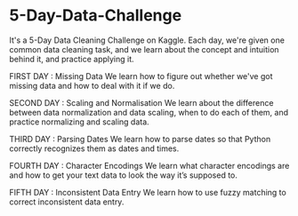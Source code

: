 # 5-Day-Data-Challenge

It's a 5-Day Data Cleaning Challenge on Kaggle. Each day, we're given one common data cleaning task, and we learn about the concept and intuition behind it, and practice applying it. 

FIRST DAY : Missing Data
We learn how to figure out whether we've got missing data and how to deal with it if we do.

SECOND DAY : Scaling and Normalisation
We learn about the difference between data normalization and data scaling, when to do each of them, and practice normalizing and scaling data.

THIRD DAY : Parsing Dates
We learn how to parse dates so that Python correctly recognizes them as dates and times.

FOURTH DAY : Character Encodings
We learn what character encodings are and how to get your text data to look the way it’s supposed to.

FIFTH DAY : Inconsistent Data Entry
We learn how to use fuzzy matching to correct inconsistent data entry. 

